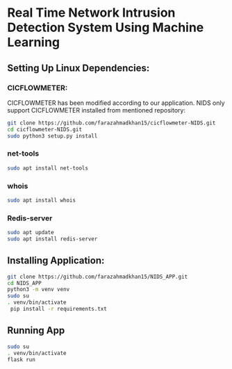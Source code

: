 # Real Time Network Intrusion Detection System Using Machine Learning

## Setting Up Linux Dependencies:

### CICFLOWMETER:

CICFLOWMETER has been modified according to our application. NIDS only support
CICFLOWMETER installed from mentioned repository:
```sh
git clone https://github.com/farazahmadkhan15/cicflowmeter-NIDS.git 
cd cicflowmeter-NIDS.git 
sudo python3 setup.py install 
```

### net-tools

```sh
sudo apt install net-tools
```

### whois
```sh
sudo apt install whois
```

### Redis-server
```sh
sudo apt update
sudo apt install redis-server
```


## Installing Application: 



```sh
git clone https://github.com/farazahmadkhan15/NIDS_APP.git 
cd NIDS_APP 
python3 -m venv venv 
sudo su 
. venv/bin/activate 
 pip install -r requirements.txt 
```

## Running App
```sh
sudo su 
. venv/bin/activate 
flask run
```

